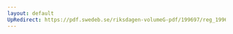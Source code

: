 ```yaml
---
layout: default
UpRedirect: https://pdf.swedeb.se/riksdagen-volumeG-pdf/199697/reg_199697/reg_199697_0419.pdf
---
```

